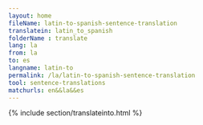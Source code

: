 ```yaml
---
layout: home
fileName: latin-to-spanish-sentence-translation
translatein: latin_to_spanish
folderName : translate
lang: la
from: la
to: es
langname: latin-to
permalink: /la/latin-to-spanish-sentence-translation
tool: sentence-translations
matchurls: en&&la&&es
---
```

{% include section/translateinto.html %}
